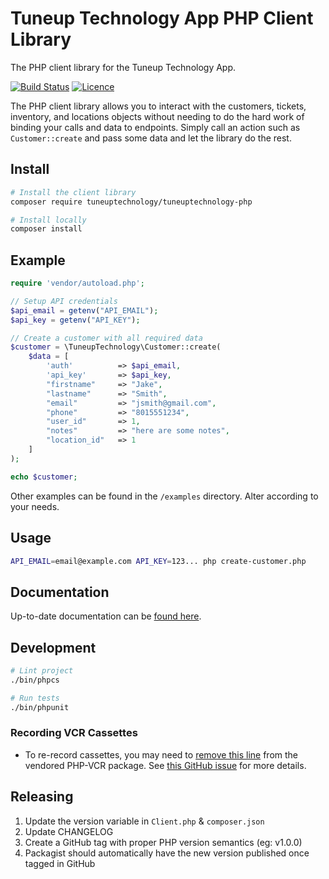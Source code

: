 # Tuneup Technology App PHP Client Library

The PHP client library for the Tuneup Technology App.

[![Build Status](https://github.com/tuneuptechnology/tuneuptechnology-php/workflows/build/badge.svg)](https://github.com/tuneuptechnology/tuneuptechnology-php/actions)
[![Licence](https://img.shields.io/github/license/tuneuptechnology/tuneuptechnology-php)](https://opensource.org/licenses/mit-license.php)

The PHP client library allows you to interact with the customers, tickets, inventory, and locations objects without needing to do the hard work of binding your calls and data to endpoints. Simply call an action such as `Customer::create` and pass some data and let the library do the rest.

## Install

```bash
# Install the client library
composer require tuneuptechnology/tuneuptechnology-php

# Install locally
composer install
```

## Example

```php
require 'vendor/autoload.php';

// Setup API credentials
$api_email = getenv("API_EMAIL");
$api_key = getenv("API_KEY");

// Create a customer with all required data
$customer = \TuneupTechnology\Customer::create(
    $data = [
        'auth'          => $api_email,
        'api_key'       => $api_key,
        "firstname"     => "Jake",
        "lastname"      => "Smith",
        "email"         => "jsmith@gmail.com",
        "phone"         => "8015551234",
        "user_id"       => 1,
        "notes"         => "here are some notes",
        "location_id"   => 1
    ]
);

echo $customer;
```

Other examples can be found in the `/examples` directory. Alter according to your needs.

## Usage

```bash
API_EMAIL=email@example.com API_KEY=123... php create-customer.php
```

## Documentation

Up-to-date documentation can be [found here](https://app.tuneuptechnology.com/docs/api).

## Development

```bash
# Lint project
./bin/phpcs

# Run tests
./bin/phpunit
```

### Recording VCR Cassettes
* To re-record cassettes, you may need to [remove this line](https://github.com/php-vcr/php-vcr/blob/989fdcad482d830890757b8165127ed0183de41b/src/VCR/Util/HttpClient.php#L26) from the vendored PHP-VCR package. See [this GitHub issue](https://github.com/php-vcr/php-vcr/issues/349) for more details.

## Releasing

1. Update the version variable in `Client.php` & `composer.json`
1. Update CHANGELOG
1. Create a GitHub tag with proper PHP version semantics (eg: v1.0.0)
1. Packagist should automatically have the new version published once tagged in GitHub
